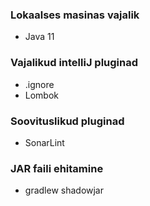 ### Lokaalses masinas vajalik
* Java 11

### Vajalikud intelliJ pluginad
* .ignore
* Lombok

### Soovituslikud pluginad
* SonarLint

### JAR faili ehitamine
* gradlew shadowjar
